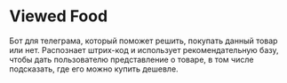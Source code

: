 # Viewed Food

Бот для телеграма, который поможет решить, покупать данный товар или нет. Распознает штрих-код и использует рекомендательную базу, чтобы дать пользователю представление о товаре, в том числе подсказать, где его можно купить дешевле.
